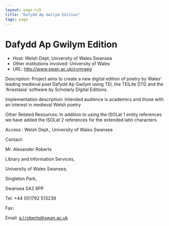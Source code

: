 ```yaml
---
layout: page.njk
title: "Dafydd Ap Gwilym Edition"
tags: page
---
```

# Dafydd Ap Gwilym Edition




* Host: Welsh Dept, University of Wales Swansea
* Other institutions involved: University of Wales
* URL: <http://www.swan.ac.uk/cymraeg>



Description:
 Project aims to create a new digital edition of poetry by Wales' leading medieval
 poet Dafydd Ap Gwilym using TEI, the TEILite DTD and the 'Anastasia' software by Scholarly
 Digital Editions.



Implementation description:
 Intended audience is academics and those with an interest in medieval Welsh poetry



Other Related Resources:
 In addition to using the ISOLat 1 entity references we have added the ISOLat 2 references
 for the extended latin characters



Access :
 Welsh Dept., University of Wales Swansea



Contact: 



Mr. Alexander Roberts


Library and Information Services,
 
 University of Wales Swansea,
 
 Singleton Park,
 
 Swansea SA2 8PP


Tel: +44 (0)1792 513239


Fax: 


Email: [a.l.roberts@swan.ac.uk](mailto:a.l.roberts@swan.ac.uk)





